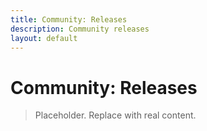 ```yaml
---
title: Community: Releases
description: Community releases
layout: default
---
```

# Community: Releases

> Placeholder. Replace with real content.

